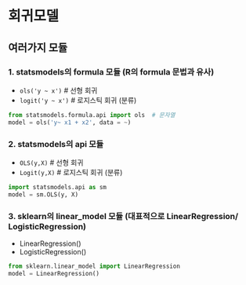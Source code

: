 회귀모델 
==
여러가지 모듈 
--
### 1. statsmodels의 formula 모듈 (R의 formula 문법과 유사)
* ```ols('y ~ x')``` # 선형 회귀 
* ```logit('y ~ x')``` # 로지스틱 회귀 (분류)
```python
from statsmodels.formula.api import ols  # 문자열
model = ols('y~ x1 + x2', data = ~)
```
### 2. statsmodels의 api 모듈 
* ```OLS(y,X)``` # 선형 회귀 
* ```Logit(y,X)``` # 로지스틱 회귀 (분류)
```python
import statsmodels.api as sm 
model = sm.OLS(y, X)
```
### 3. sklearn의 linear_model 모듈 (대표적으로 LinearRegression/ LogisticRegression)
* LinearRegression()
* LogisticRegression()
```python
from sklearn.linear_model import LinearRegression 
model = LinearRegression() 
```
